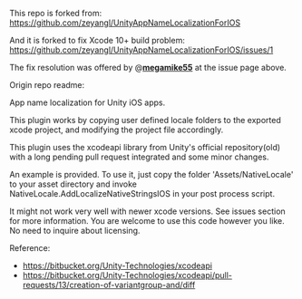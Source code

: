 This repo is forked from: https://github.com/zeyangl/UnityAppNameLocalizationForIOS

And it is forked to fix Xcode 10+ build problem: https://github.com/zeyangl/UnityAppNameLocalizationForIOS/issues/1

The fix resolution was offered by @**[megamike55](https://github.com/megamike55)** at the issue page above.



Origin repo readme:

App name localization for Unity iOS apps.

This plugin works by copying user defined locale folders to the exported xcode project, and modifying the project file accordingly.

This plugin uses the xcodeapi library from Unity's official repository(old) with a long pending pull request integrated and some minor changes.

An example is provided. To use it, just copy the folder 'Assets/NativeLocale' to your asset directory and invoke NativeLocale.AddLocalizeNativeStringsIOS in your post process script.

It might not work very well with newer xcode versions. See issues section for more information. 
You are welcome to use this code however you like. No need to inquire about licensing.

Reference: 
* https://bitbucket.org/Unity-Technologies/xcodeapi
* https://bitbucket.org/Unity-Technologies/xcodeapi/pull-requests/13/creation-of-variantgroup-and/diff

